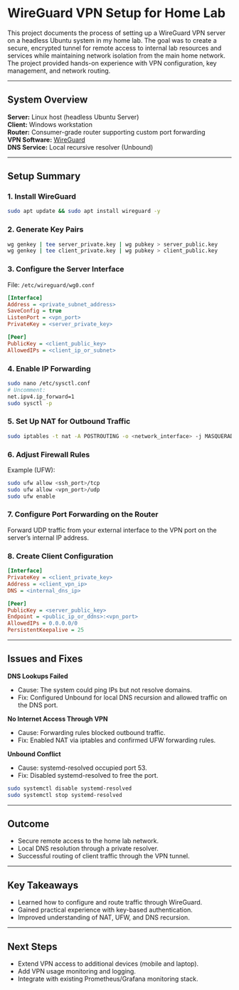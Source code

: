 # WireGuard VPN Setup for Home Lab

This project documents the process of setting up a WireGuard VPN server on a headless Ubuntu system in my home lab. The goal was to create a secure, encrypted tunnel for remote access to internal lab resources and services while maintaining network isolation from the main home network. The project provided hands-on experience with VPN configuration, key management, and network routing.

---

## System Overview

**Server:** Linux host (headless Ubuntu Server)  
**Client:** Windows workstation  
**Router:** Consumer-grade router supporting custom port forwarding  
**VPN Software:** [WireGuard](https://www.wireguard.com/)  
**DNS Service:** Local recursive resolver (Unbound)

---

## Setup Summary

### 1. Install WireGuard
```bash
sudo apt update && sudo apt install wireguard -y
```

### 2. Generate Key Pairs
```bash
wg genkey | tee server_private.key | wg pubkey > server_public.key
wg genkey | tee client_private.key | wg pubkey > client_public.key
```

### 3. Configure the Server Interface
File: `/etc/wireguard/wg0.conf`
```ini
[Interface]
Address = <private_subnet_address>
SaveConfig = true
ListenPort = <vpn_port>
PrivateKey = <server_private_key>

[Peer]
PublicKey = <client_public_key>
AllowedIPs = <client_ip_or_subnet>
```

### 4. Enable IP Forwarding
```bash
sudo nano /etc/sysctl.conf
# Uncomment:
net.ipv4.ip_forward=1
sudo sysctl -p
```

### 5. Set Up NAT for Outbound Traffic
```bash
sudo iptables -t nat -A POSTROUTING -o <network_interface> -j MASQUERADE
```

### 6. Adjust Firewall Rules
Example (UFW):
```bash
sudo ufw allow <ssh_port>/tcp
sudo ufw allow <vpn_port>/udp
sudo ufw enable
```

### 7. Configure Port Forwarding on the Router
Forward UDP traffic from your external interface to the VPN port on the server’s internal IP address.

### 8. Create Client Configuration
```ini
[Interface]
PrivateKey = <client_private_key>
Address = <client_vpn_ip>
DNS = <internal_dns_ip>

[Peer]
PublicKey = <server_public_key>
Endpoint = <public_ip_or_ddns>:<vpn_port>
AllowedIPs = 0.0.0.0/0
PersistentKeepalive = 25
```

---

## Issues and Fixes

**DNS Lookups Failed**  
- Cause: The system could ping IPs but not resolve domains.  
- Fix: Configured Unbound for local DNS recursion and allowed traffic on the DNS port.

**No Internet Access Through VPN**  
- Cause: Forwarding rules blocked outbound traffic.  
- Fix: Enabled NAT via iptables and confirmed UFW forwarding rules.

**Unbound Conflict**  
- Cause: systemd-resolved occupied port 53.  
- Fix: Disabled systemd-resolved to free the port.
```bash
sudo systemctl disable systemd-resolved
sudo systemctl stop systemd-resolved
```

---

## Outcome
- Secure remote access to the home lab network.  
- Local DNS resolution through a private resolver.  
- Successful routing of client traffic through the VPN tunnel.

---

## Key Takeaways
- Learned how to configure and route traffic through WireGuard.  
- Gained practical experience with key-based authentication.  
- Improved understanding of NAT, UFW, and DNS recursion.  

---

## Next Steps
- Extend VPN access to additional devices (mobile and laptop).  
- Add VPN usage monitoring and logging.  
- Integrate with existing Prometheus/Grafana monitoring stack.

